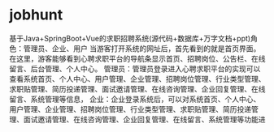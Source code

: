 # jobhunt
基于Java+SpringBoot+Vue的求职招聘系统(源代码+数据库+万字文档+ppt)角色：管理员、企业、用户  当游客打开系统的网址后，首先看到的就是首页界面。在这里，游客能够看到心聘求职平台的导航条显示首页、招聘岗位、公告栏、在线留言、后台管理、个人中心。  管理员：管理员登录进入心聘求职平台的实现可以查看系统首页、个人中心、用户管理、企业管理、招聘岗位管理、行业类型管理、求职贴管理、简历投递管理、面试邀请管理、在线咨询管理、企业回复管理、在线留言、系统管理等信息，  企业：企业登录系统后，可以对系统首页、个人中心、用户管理、企业管理、招聘岗位管理、行业类型管理、求职贴管理、简历投递管理、面试邀请管理、在线咨询管理、企业回复管理、在线留言、系统管理等功能进
